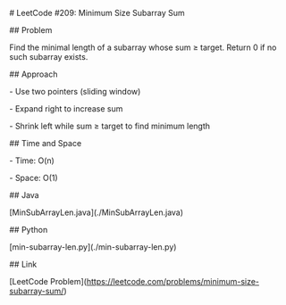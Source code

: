 \# LeetCode #209: Minimum Size Subarray Sum



\## Problem

Find the minimal length of a subarray whose sum ≥ target. Return 0 if no such subarray exists.



\## Approach

\- Use two pointers (sliding window)

\- Expand right to increase sum

\- Shrink left while sum ≥ target to find minimum length



\## Time and Space

\- Time: O(n)

\- Space: O(1)



\## Java

\[MinSubArrayLen.java](./MinSubArrayLen.java)



\## Python

\[min-subarray-len.py](./min-subarray-len.py)



\## Link

\[LeetCode Problem](https://leetcode.com/problems/minimum-size-subarray-sum/)



